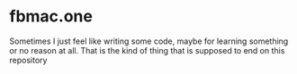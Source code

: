 # fbmac.one

Sometimes I just feel like writing some code, maybe for learning something or no reason at all. That is the kind of thing that is supposed to end on this repository
